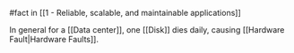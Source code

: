 #fact in [[1 - Reliable, scalable, and maintainable applications]]

In general for a [[Data center]], one [[Disk]] dies daily, causing [[Hardware Fault|Hardware Faults]].